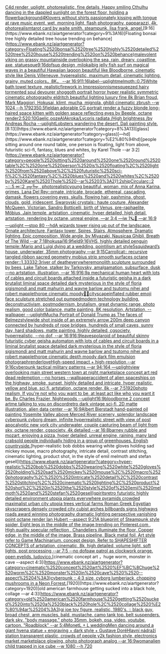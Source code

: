 [C4d render, uplight, photorealistic, fine details, Happy smiling Cthulhu dancing in the dappled sunlight on the forest floor, holding a flower](https://www.ebank.nz/aiartgenerator?category=C4d%2520render%2C%2520uplight%2C%2520photorealistic%2C%2520fine%2520details%2C%2520Happy%2520smiling%2520Cthulhu%2520dancing%2520in%2520the%2520dappled%2520sunlight%2520on%2520the%2520forest%2520floor%2C%2520holding%2520a%2520flower)[background](https://www.ebank.nz/aiartgenerator?category=background)[4K](https://www.ebank.nz/aiartgenerator?category=4K)[lovers without shirts passionately kissing with tongue at rave music event, wet, morning light, flash photography, papparazzi, 4k, photorealism](https://www.ebank.nz/aiartgenerator?category=lovers%2520without%2520shirts%2520passionately%2520kissing%2520with%2520tongue%2520at%2520rave%2520music%2520event%2C%2520wet%2C%2520morning%2520light%2C%2520flash%2520photography%2C%2520papparazzi%2C%25204k%2C%2520photorealism)[tarot card by waite smith. steampunk, lisa frank. angel.](https://www.ebank.nz/aiartgenerator?category=tarot%2520card%2520by%2520waite%2520smith.%2520steampunk%2C%2520lisa%2520frank.%2520angel.)[9:16](https://www.ebank.nz/aiartgenerator?category=9%3A16)[Floating bonsai tree highly detailed tree house trending on behance](https://www.ebank.nz/aiartgenerator?category=Floating%2520bonsai%2520tree%2520highly%2520detailed%2520tree%2520house%2520trending%2520on%2520behance)[malevolent viking on grassy mountainside overlooking the sea, rain, dreary, coastline, axe, statuesque](https://www.ebank.nz/aiartgenerator?category=malevolent%2520viking%2520on%2520grassy%2520mountainside%2520overlooking%2520the%2520sea%2C%2520rain%2C%2520dreary%2C%2520coastline%2C%2520axe%2C%2520statuesque)[9:16](https://www.ebank.nz/aiartgenerator?category=9%3A16)[dof](https://www.ebank.nz/aiartgenerator?category=dof)[sup design ,milokai](https://www.ebank.nz/aiartgenerator?category=sup%2520design%2520%2Cmilokai)[big jelly fish surf on magical waves in a beautiful Hawaiian lagoon beautiful like Bloodborne, cinematic style like Denis Villeneuve, hyperealistic, maximum detail, cinematic lighting, grainy, muted colors，8K， --ar 16:9](https://www.ebank.nz/aiartgenerator?category=big%2520jelly%2520fish%2520surf%2520on%2520magical%2520waves%2520in%2520a%2520beautiful%2520Hawaiian%2520lagoon%2520beautiful%2520like%2520Bloodborne%2C%2520cinematic%2520style%2520like%2520Denis%2520Villeneuve%2C%2520hyperealistic%2C%2520maximum%2520detail%2C%2520cinematic%2520lighting%2C%2520grainy%2C%2520muted%2520colors%EF%BC%8C8K%EF%BC%8C%2520--ar%252016%3A9)[11:16](https://www.ebank.nz/aiartgenerator?category=11%3A16)[label](https://www.ebank.nz/aiartgenerator?category=label)[--uplight](https://www.ebank.nz/aiartgenerator?category=--uplight)[melmoth](https://www.ebank.nz/aiartgenerator?category=melmoth)[::0.75](https://www.ebank.nz/aiartgenerator?category=%3A%3A0.75)[White bath towel texture, realistic](https://www.ebank.nz/aiartgenerator?category=White%2520bath%2520towel%2520texture%2C%2520realistic)[firework in Impressionnisme](https://www.ebank.nz/aiartgenerator?category=firework%2520in%2520Impressionnisme)[squeezed hairy tormented soul devourer shoggoth portrait horror hyper realistic symmetric cinematic photography eldritch beautiful lighting luxury fine 8k Brian froud, Mark Maggiori, Hokusai, klimt, mucha, mignola, ghibli cinematic zbrush --w 1024 --h 1792](https://www.ebank.nz/aiartgenerator?category=squeezed%2520hairy%2520tormented%2520soul%2520devourer%2520shoggoth%2520portrait%2520horror%2520hyper%2520realistic%2520symmetric%2520cinematic%2520photography%2520eldritch%2520beautiful%2520lighting%2520luxury%2520fine%25208k%2520Brian%2520froud%2C%2520Mark%2520Maggiori%2C%2520Hokusai%2C%2520klimt%2C%2520mucha%2C%2520mignola%2C%2520ghibli%2520cinematic%2520zbrush%2520--w%25201024%2520--h%25201792)[350](https://www.ebank.nz/aiartgenerator?category=350)[.5](https://www.ebank.nz/aiartgenerator?category=.5)[field](https://www.ebank.nz/aiartgenerator?category=field)[an adorable CG portrait render a fuzzy blonde long-haired space kitten with golden space reflecting eyes  by Beeple, octane render](https://www.ebank.nz/aiartgenerator?category=an%2520adorable%2520CG%2520portrait%2520render%2520a%2520fuzzy%2520blonde%2520long-haired%2520space%2520kitten%2520with%2520golden%2520space%2520reflecting%2520eyes%2520%2520by%2520Beeple%2C%2520octane%2520render)[2:5](https://www.ebank.nz/aiartgenerator?category=2%3A5)[20:10](https://www.ebank.nz/aiartgenerator?category=20%3A10)[Gaelic,](https://www.ebank.nz/aiartgenerator?category=Gaelic%2C)[ooze](https://www.ebank.nz/aiartgenerator?category=ooze)[AlAkroka](https://www.ebank.nz/aiartgenerator?category=AlAkroka)[/Lycoris radiata /High brightness /by Andreas Rocha --uplight](https://www.ebank.nz/aiartgenerator?category=/Lycoris%2520radiata%2520/High%2520brightness%2520/by%2520Andreas%2520Rocha%2520--uplight)[Lobsters wandering the desert. Dali painting style.](https://www.ebank.nz/aiartgenerator?category=Lobsters%2520wandering%2520the%2520desert.%2520Dali%2520painting%2520style.)[8:13](https://www.ebank.nz/aiartgenerator?category=8%3A13)[glass](https://www.ebank.nz/aiartgenerator?category=glass)[—hd](https://www.ebank.nz/aiartgenerator?category=%E2%80%94hd)[people sitting around one round table, one person is floating, light from above, futuristic sci-fi, fantasy, blues and whites, by Karel Thole --ar 3:2](https://www.ebank.nz/aiartgenerator?category=people%2520sitting%2520around%2520one%2520round%2520table%2C%2520one%2520person%2520is%2520floating%2C%2520light%2520from%2520above%2C%2520futuristic%2520sci-fi%2C%2520fantasy%2C%2520blues%2520and%2520whites%2C%2520by%2520Karel%2520Thole%2520--ar%25203%3A2)[1:2](https://www.ebank.nz/aiartgenerator?category=1%3A2)[ship](https://www.ebank.nz/aiartgenerator?category=ship)[Circular](https://www.ebank.nz/aiartgenerator?category=Circular)[ç::2 ¬::.5 ∞::2 ╔╦╚╤ , photorealistic](https://www.ebank.nz/aiartgenerator?category=%C3%A7%3A%3A2%2520%C2%AC%3A%3A.5%2520%E2%88%9E%3A%3A2%2520%E2%95%94%E2%95%A6%E2%95%9A%E2%95%A4%2520%2C%2520photorealistic)[young beautiful, woman, mix of Anna Karina, grimes, Lana Del Rey::ornate, intricate, brocade, ethereal, cascading, damask, flowers covering eyes, skulls, flowing hair, pashmina, ghost, clouds, gold, iridescent, Swarovski crystals:: haute couture, Alexander McQueen, Victorian, Sandro Botticelli, birth of Venus, pre-raphaelite, Möbius, Jain temple, artstation, cinematic, hyper detailed, high detail, artstation, rendering by octane, unreal engine, —ar 3:4 —iw 1](https://www.ebank.nz/aiartgenerator?category=young%2520beautiful%2C%2520woman%2C%2520mix%2520of%2520Anna%2520Karina%2C%2520grimes%2C%2520Lana%2520Del%2520Rey%3A%3Aornate%2C%2520intricate%2C%2520brocade%2C%2520ethereal%2C%2520cascading%2C%2520damask%2C%2520flowers%2520covering%2520eyes%2C%2520skulls%2C%2520flowing%2520hair%2C%2520pashmina%2C%2520ghost%2C%2520clouds%2C%2520gold%2C%2520iridescent%2C%2520Swarovski%2520crystals%3A%3A%2520haute%2520couture%2C%2520Alexander%2520McQueen%2C%2520Victorian%2C%2520Sandro%2520Botticelli%2C%2520birth%2520of%2520Venus%2C%2520pre-raphaelite%2C%2520M%C3%B6bius%2C%2520Jain%2520temple%2C%2520artstation%2C%2520cinematic%2C%2520hyper%2520detailed%2C%2520high%2520detail%2C%2520artstation%2C%2520rendering%2520by%2520octane%2C%2520unreal%2520engine%2C%2520%E2%80%94ar%25203%3A4%2520%E2%80%94iw%25201)[🪐🥀 —ar 16:9 —uplight —stop 80 --hd](https://www.ebank.nz/aiartgenerator?category=%F0%9F%AA%90%F0%9F%A5%80%2520%E2%80%94ar%252016%3A9%2520%E2%80%94uplight%2520%E2%80%94stop%252080%2520--hd)[A wizards tower rising up out of the landscape, Ornate architecture, Fantasy tower, Spires, Stairs, Atmosphere, Dramatic lighting, Epic composition, Wide angle, by Miyazaki, Nausicaa Ghibli, Breath of The Wild --ar 7:18](https://www.ebank.nz/aiartgenerator?category=A%2520wizards%2520tower%2520rising%2520up%2520out%2520of%2520the%2520landscape%2C%2520Ornate%2520architecture%2C%2520Fantasy%2520tower%2C%2520Spires%2C%2520Stairs%2C%2520Atmosphere%2C%2520Dramatic%2520lighting%2C%2520Epic%2520composition%2C%2520Wide%2520angle%2C%2520by%2520Miyazaki%2C%2520Nausicaa%2520Ghibli%2C%2520Breath%2520of%2520The%2520Wild%2520--ar%25207%3A18)[hokusai](https://www.ebank.nz/aiartgenerator?category=hokusai)[16:9](https://www.ebank.nz/aiartgenerator?category=16%3A9)[field](https://www.ebank.nz/aiartgenerator?category=field)[9:16](https://www.ebank.nz/aiartgenerator?category=9%3A16)[VHS, highly detailed penguin temple::](https://www.ebank.nz/aiartgenerator?category=VHS%2C%2520highly%2520detailed%2520penguin%2520temple%3A%3A)[Mario and Luigi dying at a wedding, pointilism art style](https://www.ebank.nz/aiartgenerator?category=Mario%2520and%2520Luigi%2520dying%2520at%2520a%2520wedding%2C%2520pointilism%2520art%2520style)[5](https://www.ebank.nz/aiartgenerator?category=5)[squidward’s house, underwater, 35mm photography —ar 9:15](https://www.ebank.nz/aiartgenerator?category=squidward%E2%80%99s%2520house%2C%2520underwater%2C%252035mm%2520photography%2520%E2%80%94ar%25209%3A15)[Carroll](https://www.ebank.nz/aiartgenerator?category=Carroll)[cat:: recursive tangled ribbon sacred geometry mobius strip smooth surfaces octane render::1.3333](https://www.ebank.nz/aiartgenerator?category=cat%3A%3A%2520recursive%2520tangled%2520ribbon%2520sacred%2520geometry%2520mobius%2520strip%2520smooth%2520surfaces%2520octane%2520render%3A%3A1.3333)[2:3](https://www.ebank.nz/aiartgenerator?category=2%3A3)[river of death](https://www.ebank.nz/aiartgenerator?category=river%2520of%2520death)[everywhere](https://www.ebank.nz/aiartgenerator?category=everywhere)[monolith sculpture surrounded by bees, Lake Tahoe, stalker by Tarkovsky, amalgamation, subsurface, dusk —no artstation, illustration, —ar 16:9](https://www.ebank.nz/aiartgenerator?category=monolith%2520sculpture%2520surrounded%2520by%2520bees%2C%2520Lake%2520Tahoe%2C%2520stalker%2520by%2520Tarkovsky%2C%2520amalgamation%2C%2520subsurface%2C%2520dusk%2520%E2%80%94no%2520artstation%2C%2520illustration%2C%2520%E2%80%94ar%252016%3A9)[16:9](https://www.ebank.nz/aiartgenerator?category=16%3A9)[a mechanical human heart with lots of cables and circuit boards attached inside a futuristic geisha in a dark brutalist liminal space detailed dark mysterious in the style of floria sigismondi and matt mahurin and wayne barlow and tsutomu nihei and robert mapplethorpe cinematic moody](https://www.ebank.nz/aiartgenerator?category=a%2520mechanical%2520human%2520heart%2520with%2520lots%2520of%2520cables%2520and%2520circuit%2520boards%2520attached%2520inside%2520a%2520futuristic%2520geisha%2520in%2520a%2520dark%2520brutalist%2520liminal%2520space%2520detailed%2520dark%2520mysterious%2520in%2520the%2520style%2520of%2520floria%2520sigismondi%2520and%2520matt%2520mahurin%2520and%2520wayne%2520barlow%2520and%2520tsutomu%2520nihei%2520and%2520robert%2520mapplethorpe%2520cinematic%2520moody)[🤖💀](https://www.ebank.nz/aiartgenerator?category=%F0%9F%A4%96%F0%9F%92%80)[cityscape](https://www.ebank.nz/aiartgenerator?category=cityscape)[inflated rubber emoji face sculpture stretched out pumped](https://www.ebank.nz/aiartgenerator?category=inflated%2520rubber%2520emoji%2520face%2520sculpture%2520stretched%2520out%2520pumped)[modern technology building, deconstructivism, postmodernism, brutalism, great dynamic range, photo realism, good color balance, matte painting, 8K resolution, Artstation, --wallpaper --uplight](https://www.ebank.nz/aiartgenerator?category=modern%2520technology%2520building%2C%2520deconstructivism%2C%2520postmodernism%2C%2520brutalism%2C%2520great%2520dynamic%2520range%2C%2520photo%2520realism%2C%2520good%2520color%2520balance%2C%2520matte%2520painting%2C%25208K%2520resolution%2C%2520Artstation%2C%2520--wallpaper%2520--uplight)[Mucha,](https://www.ebank.nz/aiartgenerator?category=Mucha%2C)[Portrait of Donald Trump as The faces of Belmez](https://www.ebank.nz/aiartgenerator?category=Portrait%2520of%2520Donald%2520Trump%2520as%2520The%2520faces%2520of%2520Belmez)[style](https://www.ebank.nz/aiartgenerator?category=style)[wide shot inside of an extremely arrow 200m deep canyon connected by hundreds of rope bridges, hundreds of small caves, sunny day, hard shadows, matte painting, highly detailed, cgsociety, hyperrealistic, --no dof, --ar 16:9](https://www.ebank.nz/aiartgenerator?category=wide%2520shot%2520inside%2520of%2520an%2520extremely%2520arrow%2520200m%2520deep%2520canyon%2520connected%2520by%2520hundreds%2520of%2520rope%2520bridges%2C%2520hundreds%2520of%2520small%2520caves%2C%2520sunny%2520day%2C%2520hard%2520shadows%2C%2520matte%2520painting%2C%2520highly%2520detailed%2C%2520cgsociety%2C%2520hyperrealistic%2C%2520--no%2520dof%2C%2520--ar%252016%3A9)[16:9](https://www.ebank.nz/aiartgenerator?category=16%3A9)[leaves](https://www.ebank.nz/aiartgenerator?category=leaves)[polaroid of beautiful skinny futuristic cyber geisha automaton with lots of cables and circuit boards in a liminal brutalist space detailed dark mysterious in the style of floria sigismondi and matt mahurin and wayne barlow and tsutomo nihei and robert mapplethorpe cinematic depth moody dark film emulsion photograph](https://www.ebank.nz/aiartgenerator?category=polaroid%2520of%2520beautiful%2520skinny%2520futuristic%2520cyber%2520geisha%2520automaton%2520with%2520lots%2520of%2520cables%2520and%2520circuit%2520boards%2520in%2520a%2520liminal%2520brutalist%2520space%2520detailed%2520dark%2520mysterious%2520in%2520the%2520style%2520of%2520floria%2520sigismondi%2520and%2520matt%2520mahurin%2520and%2520wayne%2520barlow%2520and%2520tsutomo%2520nihei%2520and%2520robert%2520mapplethorpe%2520cinematic%2520depth%2520moody%2520dark%2520film%2520emulsion%2520photograph)[render](https://www.ebank.nz/aiartgenerator?category=render)[love](https://www.ebank.nz/aiartgenerator?category=love)[High-speed impact + high-resolution --ar 9:16](https://www.ebank.nz/aiartgenerator?category=High-speed%2520impact%2520%2B%2520high-resolution%2520--ar%25209%3A16)[cyberpunk tactical military patterns —ar 94:164 —uplight](https://www.ebank.nz/aiartgenerator?category=cyberpunk%2520tactical%2520military%2520patterns%2520%E2%80%94ar%252094%3A164%2520%E2%80%94uplight)[view overlooking main street western town at night marketplace concept art red dead redemption --no horses --wallpaper](https://www.ebank.nz/aiartgenerator?category=view%2520overlooking%2520main%2520street%2520western%2520town%2520at%2520night%2520marketplace%2520concept%2520art%2520red%2520dead%2520redemption%2520--no%2520horses%2520--wallpaper)[accident of alien spaceships on the highway, smoke, sunset, highly detailed and intricate, hyper realistic, yellow and blue, sci fi, artstation, octane render, 8k --ar 7:5](https://www.ebank.nz/aiartgenerator?category=accident%2520of%2520alien%2520spaceships%2520on%2520the%2520highway%2C%2520smoke%2C%2520sunset%2C%2520highly%2520detailed%2520and%2520intricate%2C%2520hyper%2520realistic%2C%2520yellow%2520and%2520blue%2C%2520sci%2520fi%2C%2520artstation%2C%2520octane%2520render%2C%25208k%2520--ar%25207%3A5)[1920](https://www.ebank.nz/aiartgenerator?category=1920)[photo realism, If you're not who you want to be, at least act like who you want it be. By Charles Frazier, Nightwoods --uplight](https://www.ebank.nz/aiartgenerator?category=photo%2520realism%2C%2520If%2520you%27re%2520not%2520who%2520you%2520want%2520to%2520be%2C%2520at%2520least%2520act%2520like%2520who%2520you%2520want%2520it%2520be.%2520By%2520Charles%2520Frazier%2C%2520Nightwoods%2520--uplight)[16:9](https://www.ebank.nz/aiartgenerator?category=16%3A9)[bloodborne 2 concept art](https://www.ebank.nz/aiartgenerator?category=bloodborne%25202%2520concept%2520art)[me talking to you on discord](https://www.ebank.nz/aiartgenerator?category=me%2520talking%2520to%2520you%2520on%2520discord)[retro dark vintage sci-fi, 2D matte illustration, alien data center --ar 16:9](https://www.ebank.nz/aiartgenerator?category=retro%2520dark%2520vintage%2520sci-fi%2C%25202D%2520matte%2520illustration%2C%2520alien%2520data%2520center%2520--ar%252016%3A9)[Albert Bierstadt hand-painted oil painting Yosemite Valley above Merced River scenery, splendor landscape cyberpunk cyborg dream, infinite hyperrealistic street with view of post apocalyptic new york city underwater, couple capturing beam of light from sky, octane render, cgsociety, 4k detailed --ar 16:8](https://www.ebank.nz/aiartgenerator?category=Albert%2520Bierstadt%2520hand-painted%2520oil%2520painting%2520Yosemite%2520Valley%2520above%2520Merced%2520River%2520scenery%2C%2520splendor%2520landscape%2520cyberpunk%2520cyborg%2520dream%2C%2520infinite%2520hyperrealistic%2520street%2520with%2520view%2520of%2520post%2520apocalyptic%2520new%2520york%2520city%2520underwater%2C%2520couple%2520capturing%2520beam%2520of%2520light%2520from%2520sky%2C%2520octane%2520render%2C%2520cgsociety%2C%25204k%2520detailed%2520--ar%252016%3A8)[barney rubble and mozart, enjoying a pizza, hyper detailed, unreal engine, raining, many land crabs](https://www.ebank.nz/aiartgenerator?category=barney%2520rubble%2520and%2520mozart%2C%2520enjoying%2520a%2520pizza%2C%2520hyper%2520detailed%2C%2520unreal%2520engine%2C%2520raining%2C%2520many%2520land%2520crabs)[old people individually hiding in a group of greenhouses. English countryside.](https://www.ebank.nz/aiartgenerator?category=old%2520people%2520individually%2520hiding%2520in%2520a%2520group%2520of%2520greenhouses.%2520English%2520countryside.)[hyper-realistic bob dobbs wearing white gloves holding sad mickey mouse, macro photography,  intricate detail, contrast stitching, cinematic lighting, product shot, in the style of emil melmoth and stefan gesell](https://www.ebank.nz/aiartgenerator?category=hyper-realistic%2520bob%2520dobbs%2520wearing%2520white%2520gloves%2520holding%2520sad%2520mickey%2520mouse%2C%2520macro%2520photography%2C%2520%2520intricate%2520detail%2C%2520contrast%2520stitching%2C%2520cinematic%2520lighting%2C%2520product%2520shot%2C%2520in%2520the%2520style%2520of%2520emil%2520melmoth%2520and%2520stefan%2520gesell)[spirits](https://www.ebank.nz/aiartgenerator?category=spirits)[retro futuristic highly detailed environment utopia plants everywhere pyramids crowded maximalist urban city utopia trees  vertical farms Roman Greek Egyptian skyscrapers densely crowded city cubist arches billboards signs highways roads award winning photography dramatic lighting perspective vanishing point octane render Ian Hubert  --aspect 9:21](https://www.ebank.nz/aiartgenerator?category=retro%2520futuristic%2520highly%2520detailed%2520environment%2520utopia%2520plants%2520everywhere%2520pyramids%2520crowded%2520maximalist%2520urban%2520city%2520utopia%2520trees%2520%2520vertical%2520farms%2520Roman%2520Greek%2520Egyptian%2520skyscrapers%2520densely%2520crowded%2520city%2520cubist%2520arches%2520billboards%2520signs%2520highways%2520roads%2520award%2520winning%2520photography%2520dramatic%2520lighting%2520perspective%2520vanishing%2520point%2520octane%2520render%2520Ian%2520Hubert%2520%2520--aspect%25209%3A21)[A blueprint of Steampunk style spider,   Eight legs in the middle of the image,trending on Pinterest.com  , High quality specular reflection ,  Chandeliers illuminate the floor, Copper  edge, in the middle of the image, Brass pipeline,  Black metal foil,  Art style refer to Game Machinarium.  concept design, Refer to SHAPESHIFTER CONCEPTS  of artstation, cinematic,  8k, high detailed,  volume light,  soft lights,  post processing    --ar 7:5   --no dof](https://www.ebank.nz/aiartgenerator?category=A%2520blueprint%2520of%2520Steampunk%2520style%2520spider%2C%2520%2520%2520Eight%2520legs%2520in%2520the%2520middle%2520of%2520the%2520image%2Ctrending%2520on%2520Pinterest.com%2520%2520%2C%2520High%2520quality%2520specular%2520reflection%2520%2C%2520%2520Chandeliers%2520illuminate%2520the%2520floor%2C%2520Copper%2520%2520edge%2C%2520in%2520the%2520middle%2520of%2520the%2520image%2C%2520Brass%2520pipeline%2C%2520%2520Black%2520metal%2520foil%2C%2520%2520Art%2520style%2520refer%2520to%2520Game%2520Machinarium.%2520%2520concept%2520design%2C%2520Refer%2520to%2520SHAPESHIFTER%2520CONCEPTS%2520%2520of%2520artstation%2C%2520cinematic%2C%2520%25208k%2C%2520high%2520detailed%2C%2520%2520volume%2520light%2C%2520%2520soft%2520lights%2C%2520%2520post%2520processing%2520%2520%2520%2520--ar%25207%3A5%2520%2520%2520--no%2520dof)[paw patrol as clockwork orange. open eyelids. ludovico.](https://www.ebank.nz/aiartgenerator?category=paw%2520patrol%2520as%2520clockwork%2520orange.%2520open%2520eyelids.%2520ludovico.)[cinematic concept art ，huge worm, monster in cave  --aspect 4:3](https://www.ebank.nz/aiartgenerator?category=cinematic%2520concept%2520art%2520%EF%BC%8Chuge%2520worm%2C%2520monster%2520in%2520cave%2520%2520--aspect%25204%3A3)[cyberpunk :: 4:3 size, cyborg lumberjack, chopping mushrooms in a Neon Forrest.](https://www.ebank.nz/aiartgenerator?category=cyberpunk%2520%3A%3A%25204%3A3%2520size%2C%2520cyborg%2520lumberjack%2C%2520chopping%2520mushrooms%2520in%2520a%2520Neon%2520Forrest.)[1920](https://www.ebank.nz/aiartgenerator?category=1920)[old american farmhouse getting sucked into a black hole, collage —ar 4:3](https://www.ebank.nz/aiartgenerator?category=old%2520american%2520farmhouse%2520getting%2520sucked%2520into%2520a%2520black%2520hole%2C%2520collage%2520%E2%80%94ar%25204%3A3)[gi joe toy figure, realistic, 1980's. :: black guy, broad chest, arm muscles. bald. mustache. camo tank top. belt suspenders. dark sky. "body massage." photo 35mm, bokeh, psa, video, youtube, cartoon. "Roadblock" --ar 5:4](https://www.ebank.nz/aiartgenerator?category=gi%2520joe%2520toy%2520figure%2C%2520realistic%2C%25201980%27s.%2520%3A%3A%2520black%2520guy%2C%2520broad%2520chest%2C%2520arm%2520muscles.%2520bald.%2520mustache.%2520camo%2520tank%2520top.%2520belt%2520suspenders.%2520dark%2520sky.%2520%22body%2520massage.%22%2520photo%252035mm%2C%2520bokeh%2C%2520psa%2C%2520video%2C%2520youtube%2C%2520cartoon.%2520%22Roadblock%22%2520--ar%25205%3A4)[Monet](https://www.ebank.nz/aiartgenerator?category=Monet)[L + L wedding](https://www.ebank.nz/aiartgenerator?category=L%2520%2B%2520L%2520wedding)[Men dancing around a giant hyena statue + engraving + dark style + Gustave Doré](https://www.ebank.nz/aiartgenerator?category=Men%2520dancing%2520around%2520a%2520giant%2520hyena%2520statue%2520%2B%2520engraving%2520%2B%2520dark%2520style%2520%2B%2520Gustave%2520Dor%C3%A9)[Hlavní nádraží station transparent plastic, crowds of people y2k fashion style, electronics market marketplace glowing, photo photograph analog --ar 16:9](https://www.ebank.nz/aiartgenerator?category=Hlavn%C3%AD%2520n%C3%A1dra%C5%BE%C3%AD%2520station%2520transparent%2520plastic%2C%2520crowds%2520of%2520people%2520y2k%2520fashion%2520style%2C%2520electronics%2520market%2520marketplace%2520glowing%2C%2520photo%2520photograph%2520analog%2520--ar%252016%3A9)[woman](https://www.ebank.nz/aiartgenerator?category=woman)[alien child trapped in ice cube --w 1080 --h 720](https://www.ebank.nz/aiartgenerator?category=alien%2520child%2520trapped%2520in%2520ice%2520cube%2520--w%25201080%2520--h%2520720)